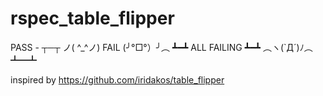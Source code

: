 # rspec_table_flipper
PASS - ┬─┬ ノ( ^_^ノ)
FAIL (╯°□°）╯︵ ┻━┻
ALL FAILING ┻━┻ ︵ヽ(`Д´)ﾉ︵﻿ ┻━┻

inspired by https://github.com/iridakos/table_flipper
